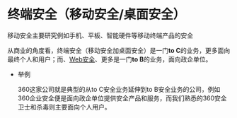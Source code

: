 # 终端安全（移动安全/桌面安全）

移动安全主要研究例如手机、平板、智能硬件等移动终端产品的安全

从商业的角度看，终端安全（移动安全加桌面安全）是一门**to C**的业务，更多面向最终个人和用户；而、[Web安全](Web安全_8vjkUmvvXwsAkm2WweFGGn.md "Web安全")、更多是一门**to B**的业务，面向政企单位。

-   举例

    360这家公司就是典型的从to C安全业务延伸到to B安全业务的公司，例如360企业安全便是面向政企单位提供安全产品和服务，而我们熟悉的360安全卫士和杀毒则主要面向个人用户。

